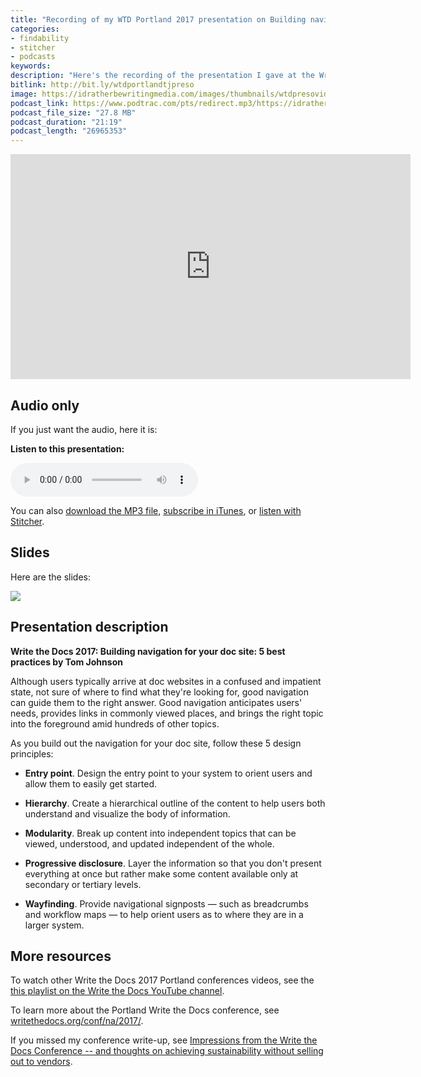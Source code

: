 ```yaml
---
title: "Recording of my WTD Portland 2017 presentation on Building navigation for your doc site -- 5 best practices"
categories:
- findability
- stitcher
- podcasts
keywords:
description: "Here's the recording of the presentation I gave at the Write the Docs 2017 Portland conference. The presentation explores best practices for doc navigation, including principles such as hierarchy, modularity, progressive disclosure, entry point, and wayfinding. The presentation is about 20 minutes long, and you can either watch a video or listen to audio. Other WTD presentation recordings are also available."
bitlink: http://bit.ly/wtdportlandtjpreso
image: https://idratherbewritingmedia.com/images/thumbnails/wtdpresovid.png
podcast_link: https://www.podtrac.com/pts/redirect.mp3/https://idratherbewritingmedia.com/podcasts/wtdportland2017navigationbestpractices.mp3
podcast_file_size: "27.8 MB"
podcast_duration: "21:19"
podcast_length: "26965353"
---
```


<iframe width="640" height="360" src="https://www.youtube.com/embed/w-kEmsLwPDE" frameborder="0" allowfullscreen></iframe>


## Audio only

If you just want the audio, here it is:

<div class="audioControls">
<p><b>Listen to this presentation:</b></p>
<p><audio controls="controls"><source src="https://www.podtrac.com/pts/redirect.mp3/idratherbewritingmedia.com/podcasts/wtdportland2017navigationbestpractices.mp3" type="audio/mpeg" /></audio></p>

<p>You can also <a href="https://www.podtrac.com/pts/redirect.mp3/idratherbewritingmedia.com/podcasts/wtdportland2017navigationbestpractices.mp3" alt="Recording of User-Centered Design Principles for Organizing Documentation">download the MP3 file</a>, <a href="https://itunes.apple.com/us/podcast/id-rather-be-writing-podcast/id277365275">subscribe in iTunes</a>, or <a href="http://www.stitcher.com/podcast/id-rather-be-writing-technical-writing-podcast"> listen with Stitcher</a>.</p>
</div>

## Slides

Here are the slides:

<a href="https://idratherbewriting.com/files/doc-navigation-wtd/index.html"><img src="https://idratherbewritingmedia.com/images/wtdpresoportland.png"/></a>

## Presentation description

**Write the Docs 2017: Building navigation for your doc site: 5 best practices by Tom Johnson**

Although users typically arrive at doc websites in a confused and impatient state, not sure of where to find what they're looking for, good navigation can guide them to the right answer. Good navigation anticipates users' needs, provides links in commonly viewed places, and brings the right topic into the foreground amid hundreds of other topics.

As you build out the navigation for your doc site, follow these 5 design principles:

*   **Entry point**. Design the entry point to your system to orient users and allow them to easily get started.

*   **Hierarchy**. Create a hierarchical outline of the content to help users both understand and visualize the body of information.

*   **Modularity**. Break up content into independent topics that can be viewed, understood, and updated independent of the whole.

*   **Progressive disclosure**. Layer the information so that you don't present everything at once but rather make some content available only at secondary or tertiary levels.

*   **Wayfinding**. Provide navigational signposts — such as breadcrumbs and workflow maps — to help orient users as to where they are in a larger system.


## More resources

To watch other Write the Docs 2017 Portland conferences videos, see the [this playlist on the Write the Docs YouTube channel](https://www.youtube.com/playlist?list=PLZAeFn6dfHpkBld-70TsOoYToM3CaTxRC).

To learn more about the Portland Write the Docs conference, see [writethedocs.org/conf/na/2017/](http://www.writethedocs.org/conf/na/2017/).

If you missed my conference write-up, see [Impressions from the Write the Docs Conference -- and thoughts on achieving sustainability without selling out to vendors](https://idratherbewriting.com/2017/05/23/write-the-docs-and-the-battle-against-vendor-evil/).
